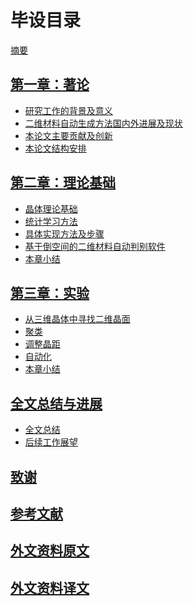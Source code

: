 # 毕设目录

[摘要](abstract.md)

## [第一章：著论](part-1.md)

* [研究工作的背景及意义](1-1.md)
* [二维材料自动生成方法国内外进展及现状](1-2.md)
* [本论文主要贡献及创新](1-3.md)
* [本论文结构安排](1-4.md)


## [第二章：理论基础](part-2.md)

* [晶体理论基础](2-1.md)
* [统计学习方法](2-2.md)
* [具体实现方法及步骤](2-3.md)
* [基于倒空间的二维材料自动判别软件](2-4.md)
* [本章小结](2-5.md)

## [第三章：实验](part-3.md)

* [从三维晶体中寻找二维晶面]()
* [聚类]()
* [调整晶距]()
* [自动化]()
* [本章小结]()

## [全文总结与进展](part-4.md)

* [全文总结]()
* [后续工作展望]()

## [致谢]()

## [参考文献]()

## [外文资料原文]()

## [外文资料译文]()
